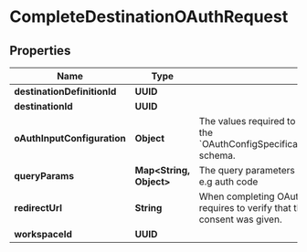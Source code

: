 

# CompleteDestinationOAuthRequest


## Properties

| Name | Type | Description | Notes |
|------------ | ------------- | ------------- | -------------|
|**destinationDefinitionId** | **UUID** |  |  |
|**destinationId** | **UUID** |  |  [optional] |
|**oAuthInputConfiguration** | **Object** | The values required to configure OAuth flows. The schema for this must match the &#x60;OAuthConfigSpecification.oauthUserInputFromConnectorConfigSpecification&#x60; schema. |  [optional] |
|**queryParams** | **Map&lt;String, Object&gt;** | The query parameters present in the redirect URL after a user granted consent e.g auth code |  [optional] |
|**redirectUrl** | **String** | When completing OAuth flow to gain an access token, some API sometimes requires to verify that the app re-send the redirectUrl that was used when consent was given. |  [optional] |
|**workspaceId** | **UUID** |  |  |



